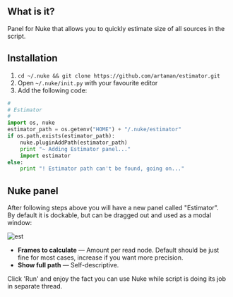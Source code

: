 ## What is it?
Panel for Nuke that allows you to quickly estimate size of all sources in the script.

## Installation
1. `cd ~/.nuke && git clone https://github.com/artaman/estimator.git`  
2. Open `~/.nuke/init.py` with your favourite editor  
3. Add the following code:  

```python
#
# Estimator
#
import os, nuke
estimator_path = os.getenv("HOME") + "/.nuke/estimator"
if os.path.exists(estimator_path):
    nuke.pluginAddPath(estimator_path)
    print "~ Adding Estimator panel..."
    import estimator
else:
    print "! Estimator path can't be found, going on..."
```

## Nuke panel
After following steps above you will have a new panel called "Estimator".  
By default it is dockable, but can be dragged out and used as a modal window:

![est](https://cloud.githubusercontent.com/assets/300146/6576288/1062c2f6-c771-11e4-8cd3-9973d5b7c8e7.png)

* __Frames to calculate__ — Amount per read node. Default should be just fine for most cases, increase if you want more precision.
* __Show full path__ — Self-descriptive.

Click 'Run' and enjoy the fact you can use Nuke while script is doing its job in separate thread.
